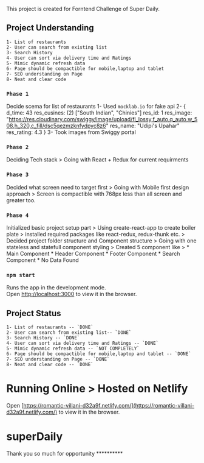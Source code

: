 This project is created for Forntend Challenge of Super Daily.


## Project Understanding

    1- List of restaurants
    2- User can search from existing list
    3- Search History
    4- User can sort via delivery time and Ratings
    5- Mimic dynamic refresh data 
    6- Page should be compactible for mobile,laptop and tablet
    7- SEO understanding on Page
    8- Neat and clear code


### `Phase 1`

Decide scema for list of restaurants
    1- Used `mocklab.io` for fake api
    2-  { d_time: 43
        res_cusines: (2) ["South Indian", "Chinies"]
        res_id: 1
        res_image: "https://res.cloudinary.com/swiggy/image/upload/fl_lossy,f_auto,q_auto,w_508,h_320,c_fill/dsc5qezmzknfydpyc8z6"
        res_name: "Udipi's Upahar"
        res_rating: 4.3 }
    3- Took images from Swiggy portal

### `Phase 2`

Deciding Tech stack > Going with React + Redux for current requirments

### `Phase 3`

Decided what screen need to target first 
    > Going with Mobile first design approach
    > Screen is compactible with 768px less than all screen and greater too.


### `Phase 4`   

Initialized basic project setup part 
    > Using create-react-app to create boiler plate 
    > installed required packages like react-redux, redux-thunk etc.
    > Decided project folder structure and Component structure
    > Going with one stateless and statefull component styling
    > Created 5 component like  > 
                                * Main Component
                                * Header Component
                                * Footer Component
                                * Search Component
                                * No Data Found
### `npm start`

Runs the app in the development mode.<br>
Open [http://localhost:3000](http://localhost:3000) to view it in the browser.


## Project Status

    1- List of restaurants -- `DONE`
    2- User can search from existing list-- `DONE`
    3- Search History -- `DONE`
    4- User can sort via delivery time and Ratings -- `DONE`
    5- Mimic dynamic refresh data -- `NOT COMPLETELY`
    6- Page should be compactible for mobile,laptop and tablet -- `DONE`
    7- SEO understanding on Page -- `DONE`
    8- Neat and clear code -- `DONE`


# Running Online > Hosted on Netlify

Open [https://romantic-villani-d32a9f.netlify.com/](https://romantic-villani-d32a9f.netlify.com/) to view it in the browser.

# superDaily

Thank you so much for opportunity **********
